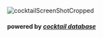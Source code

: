 ![cocktailScreenShotCropped](https://github.com/user-attachments/assets/e610de72-5038-4cab-a803-920c59d53a74)
<h4>powered by <a href="https://www.thecocktaildb.com/"><i> cocktail database</i></a></h4>

